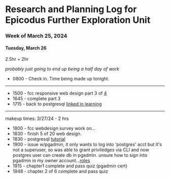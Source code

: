 # Research and Planning Log for Epicodus Further Exploration Unit

### Week of March 25, 2024

#### Tuesday, March 26 
2.5hr + 2hr

*probably just going to end up being a half day of work*

* 0800 - Check in. Time being made up tonight.
---
* 1500 - fcc responsive web design part 3 of [4](https://www.freecodecamp.org/learn/2022/responsive-web-design/)
* 1645 - complete part 3
* 1715 - back to postgresql [linked in learning](https://www.linkedin.com/learning/postgresql-essential-training-22611610/browse-the-server-with-a-graphical-interface?autoSkip=true&resume=false)
---
makeup times: 3/27/24 - 2 hrs
* 1800 - fcc webdesign survey work on...
* 1830 - finish 5 of 20 web design.
* 1830 - postgresql [tutorial](https://www.linkedin.com/learning/postgresql-essential-training-22611610/tour-the-pgadmin-interface?autoSkip=true&resume=false)
* 1900 - issue w/pgadmin, it only wants to log into 'postgres' acct but it's not a superuser, so was able to grant priviledges via CLI and now postgres user can create db in pgadmin. unsure how to sign into pgadmin in my owner account...[roles](https://docs.rackspace.com/docs/postgresql-creating-and-dropping-roles)
* 1915 - chapter1 complete and pass quiz (pgadmin cert)
* 1948 - chapter 2 of 6 complete and pass quiz